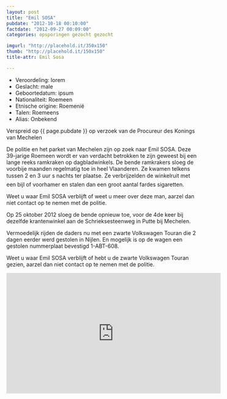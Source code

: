 ```yaml
---
layout: post
title: "Emil SOSA"
pubdate: "2012-10-18 00:10:00"
factdate: "2012-09-27 00:09:00"
categories: opsporingen gezocht gezocht

imgurl: "http://placehold.it/350x150"
thumb: "http://placehold.it/150x150"
title-attr: Emil Sosa

---
```


* Veroordeling: lorem
* Geslacht: male
* Geboortedatum: ipsum
* Nationaliteit: Roemeen
* Etnische origine: Roemenië
* Talen: Roemeens
* Alias: Onbekend

Verspreid op  {{ page.pubdate }} op verzoek van de Procureur des Konings van Mechelen

De politie en het parket van Mechelen zijn op zoek naar Emil SOSA. Deze 39-jarige Roemeen wordt er van verdacht betrokken te zijn geweest bij een lange reeks ramkraken op dagbladwinkels.
De bende ramkrakers sloeg de voorbije maanden regelmatig toe in heel Vlaanderen. 
Ze kwamen telkens tussen 2 en 3 uur s nachts ter plaatse. Ze verbrijzelden de winkelruit met een bijl of voorhamer en stalen dan een groot aantal fardes sigaretten.

Weet u waar Emil SOSA verblijft of weet u meer over deze man, aarzel dan niet contact op te nemen met de politie.

Op 25 oktober 2012 sloeg de bende opnieuw toe, voor de 4de keer bij dezelfde krantenwinkel aan de Schrieksesteenweg in Putte bij Mechelen.

Vermoedelijk rijden de daders nu met een zwarte Volkswagen Touran die 2 dagen eerder werd gestolen in Nijlen. En mogelijk is op de wagen een gestolen nummerplaat bevestigd 1-ABT-608.

Weet u waar Emil SOSA verblijft of hebt u de zwarte Volkswagen Touran gezien, aarzel dan niet contact op te nemen met de politie. 


<iframe width="560" height="315" src="http://www.youtube.com/embed/_3ZWOmCGp5k" frameborder="0" allowfullscreen></iframe>






